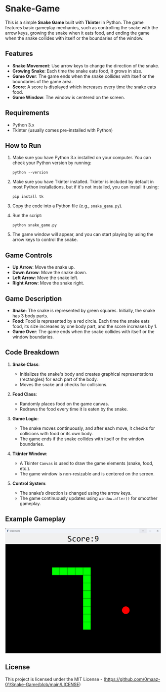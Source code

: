 # Snake-Game

This is a simple **Snake Game** built with **Tkinter** in Python. The game features basic gameplay mechanics, such as controlling the snake with the arrow keys, growing the snake when it eats food, and ending the game when the snake collides with itself or the boundaries of the window.

## Features

- **Snake Movement**: Use arrow keys to change the direction of the snake.
- **Growing Snake**: Each time the snake eats food, it grows in size.
- **Game Over**: The game ends when the snake collides with itself or the boundaries of the game area.
- **Score**: A score is displayed which increases every time the snake eats food.
- **Game Window**: The window is centered on the screen.

## Requirements

- Python 3.x
- Tkinter (usually comes pre-installed with Python)

## How to Run

1. Make sure you have Python 3.x installed on your computer. You can check your Python version by running:
   ```
   python --version
   ```
   
2. Make sure you have Tkinter installed. Tkinter is included by default in most Python installations, but if it's not installed, you can install it using:
   ```
   pip install tk
   ```

3. Copy the code into a Python file (e.g., `snake_game.py`).

4. Run the script:
   ```
   python snake_game.py
   ```

5. The game window will appear, and you can start playing by using the arrow keys to control the snake.

## Game Controls

- **Up Arrow**: Move the snake up.
- **Down Arrow**: Move the snake down.
- **Left Arrow**: Move the snake left.
- **Right Arrow**: Move the snake right.

## Game Description

- **Snake**: The snake is represented by green squares. Initially, the snake has 3 body parts.
- **Food**: Food is represented by a red circle. Each time the snake eats food, its size increases by one body part, and the score increases by 1.
- **Game Over**: The game ends when the snake collides with itself or the window boundaries.

## Code Breakdown

1. **Snake Class**:
   - Initializes the snake's body and creates graphical representations (rectangles) for each part of the body.
   - Moves the snake and checks for collisions.
   
2. **Food Class**:
   - Randomly places food on the game canvas.
   - Redraws the food every time it is eaten by the snake.

3. **Game Logic**:
   - The snake moves continuously, and after each move, it checks for collisions with food or its own body.
   - The game ends if the snake collides with itself or the window boundaries.

4. **Tkinter Window**:
   - A Tkinter `Canvas` is used to draw the game elements (snake, food, etc.).
   - The game window is non-resizable and is centered on the screen.

5. **Control System**:
   - The snake’s direction is changed using the arrow keys.
   - The game continuously updates using `window.after()` for smoother gameplay.

## Example Gameplay

![Snake Game](https://github.com/0maaz-01/Snake-Game/blob/main/Image/Snake.png)

## License

This project is licensed under the MIT License - (https://github.com/0maaz-01/Snake-Game/blob/main/LICENSE)
